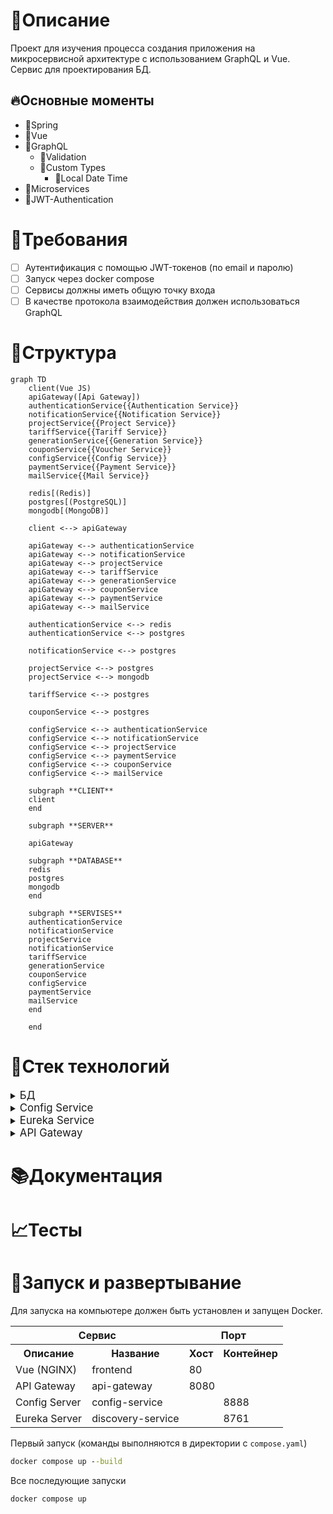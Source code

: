 # 📃Описание
Проект для изучения процесса
создания приложения на микросервисной архитектуре
с использованием GraphQL и Vue.\
Сервис для проектирования БД.
## 🔥Основные моменты
* 🔶Spring
* 🔶Vue
* 🔶GraphQL
    * 🔶Validation
    * 🔶Custom Types
        * 🔶Local Date Time
* 🔶Microservices
* 🔶JWT-Authentication
# 📗Требования
- [ ] Аутентификация с помощью JWT-токенов (по email и паролю)
- [ ] Запуск через docker compose
- [ ] Сервисы должны иметь общую точку входа
- [ ] В качестве протокола взаимодействия должен использоваться GraphQL
# 🎨Структура
```mermaid
graph TD
    client(Vue JS)
    apiGateway([Api Gateway])
    authenticationService{{Authentication Service}}
    notificationService{{Notification Service}}
    projectService{{Project Service}}
    tariffService{{Tariff Service}}
    generationService{{Generation Service}}
    couponService{{Voucher Service}}
    configService{{Config Service}}
    paymentService{{Payment Service}}
    mailService{{Mail Service}}
    
    redis[(Redis)]
    postgres[(PostgreSQL)]
    mongodb[(MongoDB)]

    client <--> apiGateway
    
    apiGateway <--> authenticationService
    apiGateway <--> notificationService
    apiGateway <--> projectService
    apiGateway <--> tariffService
    apiGateway <--> generationService
    apiGateway <--> couponService
    apiGateway <--> paymentService
    apiGateway <--> mailService
    
    authenticationService <--> redis
    authenticationService <--> postgres
    
    notificationService <--> postgres
    
    projectService <--> postgres
    projectService <--> mongodb
    
    tariffService <--> postgres
    
    couponService <--> postgres
    
    configService <--> authenticationService
    configService <--> notificationService
    configService <--> projectService
    configService <--> paymentService
    configService <--> couponService
    configService <--> mailService

    subgraph **CLIENT**
    client
    end

    subgraph **SERVER**

    apiGateway

    subgraph **DATABASE**
    redis
    postgres
    mongodb
    end

    subgraph **SERVISES**
    authenticationService
    notificationService
    projectService
    notificationService
    tariffService
    generationService
    couponService
    configService
    paymentService
    mailService
    end

    end
```
# 🔧Стек технологий

<details>
<summary>
<big>БД</big>
</summary>

* Redis
* PostgreSQL
* MongoDB

</details>

<details>
<summary>
<big>Config Service</big>
</summary>

### Spring Зависимости

* Cloud Config Server
* Actuator

</details>

<details>
<summary>
<big>Eureka Service</big>
</summary>

### Spring Зависимости

* Eureka Server
* Cloud Config Client

</details>

<details>
<summary>
<big>API Gateway</big>
</summary>

### Spring Зависимости

* Cloud API Gateway
* Eureka Client
* Config Client

</details>

# 📚Документация
# 📈Тесты
# 🚩Запуск и развертывание
Для запуска на компьютере должен быть установлен и запущен Docker.

<table>
    <tr>
        <th colspan="2">Сервис</th>
        <th colspan="2">Порт</th>
    </tr>
    <tr>
        <th>Описание</th>
        <th>Название</th>
        <th>Хост</th>
        <th>Контейнер</th>
    </tr>
    <tr>
        <td>Vue (NGINX)</td>
        <td>frontend</td>
        <td colspan="2">80</td>
    </tr>
    <tr>
        <td>API Gateway</td>
        <td>api-gateway</td>
        <td colspan="2">8080</td>
    </tr>
    <tr>
        <td>Config Server</td>
        <td>config-service</td>
        <td></td>
        <td>8888</td>
    </tr>
    <tr>
        <td>Eureka Server</td>
        <td>discovery-service</td>
        <td></td>
        <td>8761</td>
    </tr>
</table>

Первый запуск (команды выполняются в директории с `compose.yaml`)
```bat
docker compose up --build
```
Все последующие запуски
```bat
docker compose up
```
